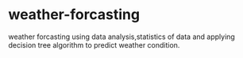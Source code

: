 # weather-forcasting
weather forcasting using data analysis,statistics of data and applying decision tree algorithm to predict weather condition.

